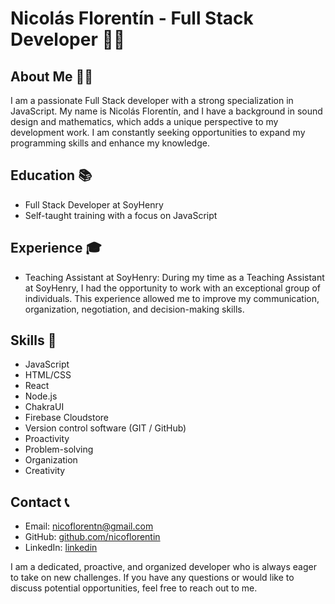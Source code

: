 # Nicolás Florentín - Full Stack Developer 👨‍💻

## About Me 🙋‍♂️
I am a passionate Full Stack developer with a strong specialization in JavaScript. My name is Nicolás Florentín, and I have a background in sound design and mathematics, which adds a unique perspective to my development work. I am constantly seeking opportunities to expand my programming skills and enhance my knowledge.

## Education 📚
- Full Stack Developer at SoyHenry
- Self-taught training with a focus on JavaScript

## Experience 🎓
- Teaching Assistant at SoyHenry: During my time as a Teaching Assistant at SoyHenry, I had the opportunity to work with an exceptional group of individuals. This experience allowed me to improve my communication, organization, negotiation, and decision-making skills.

## Skills 🚀
- JavaScript
- HTML/CSS
- React
- Node.js
- ChakraUI
- Firebase Cloudstore
- Version control software (GIT / GitHub)
- Proactivity
- Problem-solving
- Organization
- Creativity

## Contact 📞
- Email: nicoflorentn@gmail.com
- GitHub: [github.com/nicoflorentin](https://github.com/nicoflorentin)
- LinkedIn: [linkedin](https://www.linkedin.com/in/nicol%C3%A1s-florent%C3%ADn-a3771217a/)

I am a dedicated, proactive, and organized developer who is always eager to take on new challenges. If you have any questions or would like to discuss potential opportunities, feel free to reach out to me.
